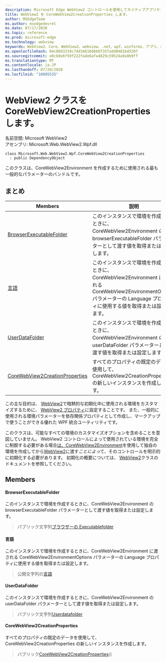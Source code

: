 ```yaml
---
description: Microsoft Edge WebView2 コントロールを使用してネイティブアプリケーションに web 技術 (HTML、CSS、JavaScript) を埋め込む
title: WebView2 を CoreWebView2CreationProperties します。
author: MSEdgeTeam
ms.author: msedgedevrel
ms.date: 07/17/2020
ms.topic: reference
ms.prod: microsoft-edge
ms.technology: webview
keywords: WebView2、Core、WebView2、webview、.net、wpf、winforms、アプリ、edge、CoreWebView2、CoreWebView2Controller、browser control、edge html、Microsoft のように指定します。
ms.openlocfilehash: 04c80d3319c74d3461666b6f35fadd0481b45207
ms.sourcegitcommit: e0cb9e6f59f222fade6afa4829c59524a9a9b9ff
ms.translationtype: MT
ms.contentlocale: ja-JP
ms.lasthandoff: 07/20/2020
ms.locfileid: "10885535"
---
```

# WebView2 クラスを CoreWebView2CreationProperties します。 

名前空間: Microsoft WebView2 \
アセンブリ: Microsoft.Web.WebView2.Wpf.dll

```
class Microsoft.Web.WebView2.Wpf.CoreWebView2CreationProperties
  : public DependencyObject
```

このクラスは、CoreWebView2Environment を作成するために使用される最も一般的なパラメーターのバンドルです。

## まとめ

 Members                        | 説明
--------------------------------|---------------------------------------------
[BrowserExecutableFolder](#browserexecutablefolder) | このインスタンスで環境を作成するときに、CoreWebView2Environment の browserExecutableFolder パラメーターとして渡す値を取得または設定します。
[言語](#language) | このインスタンスで環境を作成するときに、CoreWebView2Environment に渡される CoreWebView2EnvironmentOptions パラメーターの Language プロパティに使用する値を取得または設定します。
[UserDataFolder](#userdatafolder) | このインスタンスで環境を作成するときに、CoreWebView2Environment の userDataFolder パラメーターとして渡す値を取得または設定します。
[CoreWebView2CreationProperties](#corewebview2creationproperties) | すべてのプロパティの既定のデータを使用して、CoreWebView2CreationProperties の新しいインスタンスを作成します。

この主な目的は、 [WebView2](microsoft-web-webview2-wpf-webview2.md)で暗黙的な初期化中に使用される環境をカスタマイズするために、 [WebView2 プロパティ](microsoft-web-webview2-wpf-webview2.md)に設定することです。 また、一般的に使用される環境パラメーターを依存関係プロパティとして作成し、マークアップで使うことができる優れた WPF 統合ユーティリティです。

このクラスは、可能なすべての環境のカスタマイズオプションを含めることを意図していません。 WebView2 コントロールによって使用されている環境を完全に制御する必要がある場合[は、CoreWebView2Environment](microsoft-web-webview2-wpf-webview2.md)を使用して独自の環境を作成してから[WebView2](microsoft-web-webview2-wpf-webview2.md)に渡す*ことによっ*て、そのコントロールを明示的に初期化する必要があります。 初期化の概要については、 [WebView2](microsoft-web-webview2-wpf-webview2.md)クラスのドキュメントを参照してください。

## Members

#### BrowserExecutableFolder 

このインスタンスで環境を作成するときに、CoreWebView2Environment の browserExecutableFolder パラメーターとして渡す値を取得または設定します。

> パブリック文字列[ブラウザーの Executablefolder](#browserexecutablefolder)

#### 言語 

このインスタンスで環境を作成するときに、CoreWebView2Environment に渡される CoreWebView2EnvironmentOptions パラメーターの Language プロパティに使用する値を取得または設定します。

> 公開文字列の[言語](#language)

#### UserDataFolder 

このインスタンスで環境を作成するときに、CoreWebView2Environment の userDataFolder パラメーターとして渡す値を取得または設定します。

> パブリック文字列[Userdatafolder](#userdatafolder)

#### CoreWebView2CreationProperties 

すべてのプロパティの既定のデータを使用して、CoreWebView2CreationProperties の新しいインスタンスを作成します。

> パブリック[CoreWebView2CreationProperties](#corewebview2creationproperties)()

